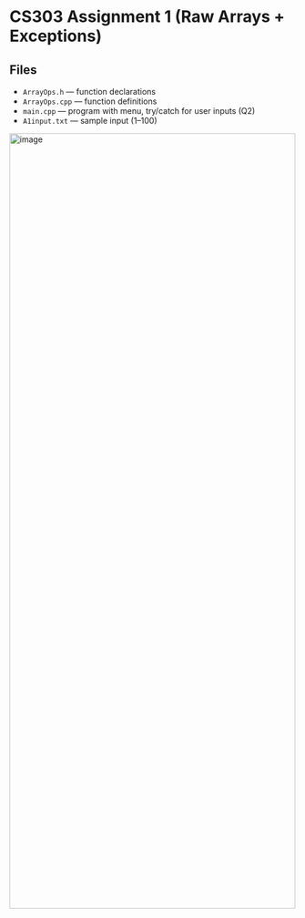 # CS303 Assignment 1 (Raw Arrays + Exceptions)

## Files
- `ArrayOps.h` — function declarations
- `ArrayOps.cpp` — function definitions
- `main.cpp` — program with menu, try/catch for user inputs (Q2)
- `A1input.txt` — sample input (1–100)

<img width="502" height="1362" alt="image" src="https://github.com/user-attachments/assets/9125729e-abfe-4199-99df-7a90db28d8bd" />

